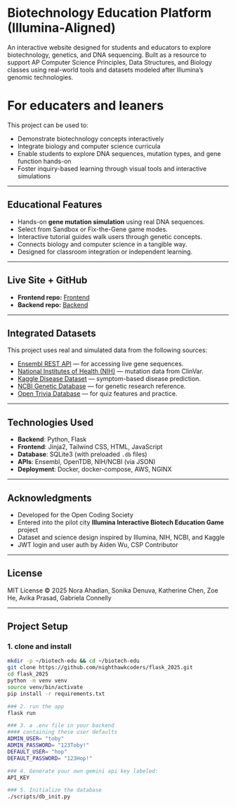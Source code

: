 # Biotechnology Education Platform (Illumina-Aligned)

An interactive website designed for students and educators to explore biotechnology, genetics, and DNA sequencing. Built as a resource to support AP Computer Science Principles, Data Structures, and Biology classes using real-world tools and datasets modeled after Illumina’s genomic technologies.

# For educaters and leaners

This project can be used to:
- Demonstrate biotechnology concepts interactively
- Integrate biology and computer science curricula
- Enable students to explore DNA sequences, mutation types, and gene function hands-on
- Foster inquiry-based learning through visual tools and interactive simulations

---

## Educational Features

- Hands-on **gene mutation simulation** using real DNA sequences.
- Select from Sandbox or Fix-the-Gene game modes.
- Interactive tutorial guides walk users through genetic concepts.
- Connects biology and computer science in a tangible way.
- Designed for classroom integration or independent learning.

---

## Live Site + GitHub

- **Frontend repo:** [Frontend](avikaprasad22.github.io/genescope/)
- **Backend repo:** [Backend](avikaprasad22.github.io/genescope_backend)

---

## Integrated Datasets

This project uses real and simulated data from the following sources:

- [Ensembl REST API](https://rest.ensembl.org) — for accessing live gene sequences.
- [National Institutes of Health (NIH)](https://www.ncbi.nlm.nih.gov/clinvar/) — mutation data from ClinVar.
- [Kaggle Disease Dataset](https://www.kaggle.com/datasets/itachi9604/disease-symptom-description-dataset) — symptom-based disease prediction.
- [NCBI Genetic Database](https://www.ncbi.nlm.nih.gov/) — for genetic research reference.
- [Open Trivia Database](https://opentdb.com/) — for quiz features and practice.

---

## Technologies Used

- **Backend**: Python, Flask
- **Frontend**: Jinja2, Tailwind CSS, HTML, JavaScript
- **Database**: SQLite3 (with preloaded `.db` files)
- **APIs**: Ensembl, OpenTDB, NIH/NCBI (via JSON)
- **Deployment**: Docker, docker-compose, AWS, NGINX

---

## Acknowledgments

- Developed for the Open Coding Society
- Entered into the pilot city **Illumina Interactive Biotech Education Game** project
- Dataset and science design inspired by Illumina, NIH, NCBI, and Kaggle
- JWT login and user auth by Aiden Wu, CSP Contributor

---

## License
MIT License
© 2025 Nora Ahadian, Sonika Denuva, Katherine Chen, Zoe He, Avika Prasad, Gabriela Connelly

---

## Project Setup

### 1. clone and install

```bash
mkdir -p ~/biotech-edu && cd ~/biotech-edu
git clone https://github.com/nighthawkcoders/flask_2025.git
cd flask_2025
python -m venv venv
source venv/bin/activate
pip install -r requirements.txt

### 2. run the app
flask run

### 3. a .env file in your backend
#### containing these user defaults
ADMIN_USER= "toby"
ADMIN_PASSWORD= "123Toby!"
DEFAULT_USER= "hop"
DEFAULT_PASSWORD= "123Hop!"

### 4. Generate your own gemini api key labeled:
API_KEY

### 5. Initialize the database
./scripts/db_init.py
